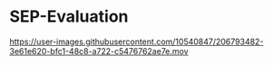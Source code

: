 # SEP-Evaluation



https://user-images.githubusercontent.com/10540847/206793482-3e61e620-bfc1-48c8-a722-c5476762ae7e.mov

